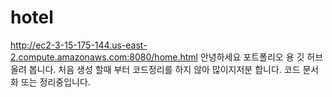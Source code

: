 # hotel
http://ec2-3-15-175-144.us-east-2.compute.amazonaws.com:8080/home.html
안녕하세요 포트폴리오 용 깃 허브 올려 봅니다.
처음 생성 할때 부터 코드정리를 하지 않아  많이지저분 합니다.
코드 문서화 또는 정리중입니다. 
